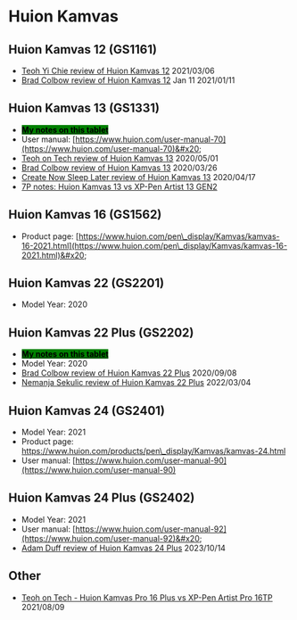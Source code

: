 # Huion Kamvas

## Huion Kamvas 12 (GS1161)

* [Teoh Yi Chie review of Huion Kamvas 12](https://youtu.be/KW\_GwmGhwb0) 2021/03/06
* [Brad Colbow review of Huion Kamvas 12](https://youtu.be/57QFFMuhxUU) Jan 11 2021/01/11&#x20;

## Huion Kamvas 13 (GS1331)

* [<mark style="background-color:green;">**My notes on this tablet**</mark>](7p-notes-huion-gs1331.md)
* User manual: [https://www.huion.com/user-manual-70](https://www.huion.com/user-manual-70)&#x20;
* [Teoh on Tech review of Huion Kamvas 13](https://www.youtube.com/watch?v=yn1eJFsrFnY) 2020/05/01
* [Brad Colbow review of Huion Kamvas 13](https://www.youtube.com/watch?v=ku8x1q\_nhFQ) 2020/03/26
* [Create Now Sleep Later review of Huion Kamvas 13](https://youtu.be/rgaqRLhct0A)  2020/04/17 &#x20;
* [7P notes: Huion Kamvas 13 vs XP-Pen Artist 13 GEN2](../../../recommendations/7p-notes-other/7p-notes-huion-gs1331-xppen-cd130fh.md)&#x20;

## Huion Kamvas 16 (GS1562)

* Product page: [https://www.huion.com/pen\_display/Kamvas/kamvas-16-2021.html](https://www.huion.com/pen\_display/Kamvas/kamvas-16-2021.html)&#x20;

## Huion Kamvas 22 (GS2201)

* Model Year: 2020

## Huion Kamvas 22 Plus (GS2202)

* [<mark style="background-color:green;">**My notes on this tablet**</mark>](7p-notes-huion-gs2202.md)&#x20;
* Model Year: 2020
* [Brad Colbow review of Huion Kamvas 22 Plus](https://youtu.be/GJxGzJgfYGA) 2020/09/08
* [Nemanja Sekulic review of Huion Kamvas 22 Plus](https://youtu.be/mlYTRD2KmeY) 2022/03/04

## Huion Kamvas 24 (GS2401)

* Model Year: 2021
* Product page: [https://www.huion.com/products/pen\_display/Kamvas/kamvas-24.html  ](https://www.huion.com/products/pen\_display/Kamvas/kamvas-24.html)
* User manual: [https://www.huion.com/user-manual-90](https://www.huion.com/user-manual-90)

## Huion Kamvas 24 Plus (GS2402)

* Model Year: 2021
* User manual: [https://www.huion.com/user-manual-92](https://www.huion.com/user-manual-92)&#x20;
* [Adam Duff review of Huion Kamvas 24 Plus](https://youtu.be/1xL\_rz6csbo) 2023/10/14

## Other

* [Teoh on Tech - Huion Kamvas Pro 16 Plus vs XP-Pen Artist Pro 16TP](https://youtu.be/aXXdPzw1FFk) 2021/08/09

